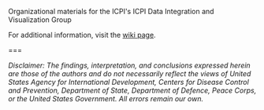 Organizational materials for the ICPI's ICPI Data Integration and Visualization Group

For additional information, visit the [wiki page](https://github.com/icpi-div/org/wiki).


===  

*Disclaimer: The findings, interpretation, and conclusions expressed herein are those of the authors and do not necessarily reflect the views of United States Agency for International Development, Centers for Disease Control and Prevention, Department of State, Department of Defence, Peace Corps, or the United States Government. All errors remain our own.*  
